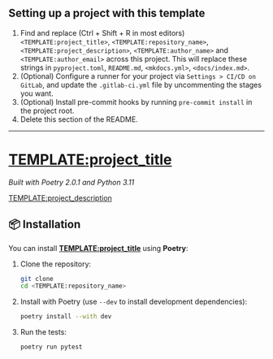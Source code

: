 ## Setting up a project with this template

1. Find and replace (Ctrl + Shift + R in most editors) `<TEMPLATE:project_title>`, `<TEMPLATE:repository_name>`, `<TEMPLATE:project_description>`, `<TEMPLATE:author_name>` and `<TEMPLATE:author_email>` across this project. This will replace these strings in `pyproject.toml`, `README.md`, `<mkdocs.yml>`, `<docs/index.md>`.
2. (Optional) Configure a runner for your project via `Settings > CI/CD on GitLab`, and update the `.gitlab-ci.yml` file by uncommenting the stages you want.
3. (Optional) Install pre-commit hooks by running `pre-commit install` in the project root.
4. Delete this section of the README.

---

# <TEMPLATE:project_title>

_Built with Poetry 2.0.1 and Python 3.11_

<TEMPLATE:project_description>

## 📦 Installation

You can install **<TEMPLATE:project_title>** using **Poetry**:

1. Clone the repository:
    ```sh
    git clone
    cd <TEMPLATE:repository_name>
    ```
2. Install with Poetry (use `--dev` to install development dependencies):
    ```sh
    poetry install --with dev
    ```
3. Run the tests:
    ```sh
    poetry run pytest
    ```
